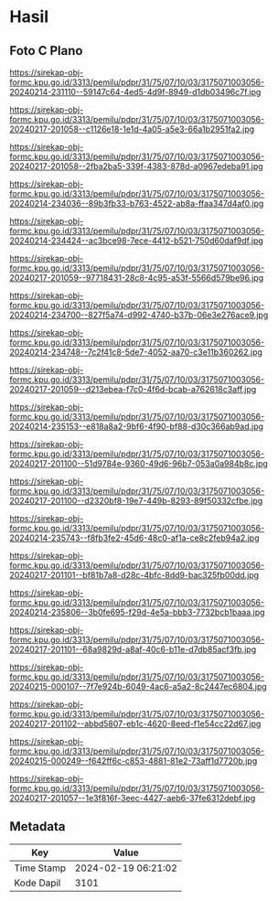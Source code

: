 # Hasil

## Foto C Plano

https://sirekap-obj-formc.kpu.go.id/3313/pemilu/pdpr/31/75/07/10/03/3175071003056-20240214-231110--59147c64-4ed5-4d9f-8949-d1db03496c7f.jpg

https://sirekap-obj-formc.kpu.go.id/3313/pemilu/pdpr/31/75/07/10/03/3175071003056-20240217-201058--c1126e18-1e1d-4a05-a5e3-66a1b2951fa2.jpg

https://sirekap-obj-formc.kpu.go.id/3313/pemilu/pdpr/31/75/07/10/03/3175071003056-20240217-201058--2fba2ba5-339f-4383-878d-a0967edeba91.jpg

https://sirekap-obj-formc.kpu.go.id/3313/pemilu/pdpr/31/75/07/10/03/3175071003056-20240214-234036--89b3fb33-b763-4522-ab8a-ffaa347d4af0.jpg

https://sirekap-obj-formc.kpu.go.id/3313/pemilu/pdpr/31/75/07/10/03/3175071003056-20240214-234424--ac3bce98-7ece-4412-b521-750d60daf9df.jpg

https://sirekap-obj-formc.kpu.go.id/3313/pemilu/pdpr/31/75/07/10/03/3175071003056-20240217-201059--97718431-28c8-4c95-a53f-5566d579be96.jpg

https://sirekap-obj-formc.kpu.go.id/3313/pemilu/pdpr/31/75/07/10/03/3175071003056-20240214-234700--827f5a74-d992-4740-b37b-06e3e276ace9.jpg

https://sirekap-obj-formc.kpu.go.id/3313/pemilu/pdpr/31/75/07/10/03/3175071003056-20240214-234748--7c2f41c8-5de7-4052-aa70-c3e11b360262.jpg

https://sirekap-obj-formc.kpu.go.id/3313/pemilu/pdpr/31/75/07/10/03/3175071003056-20240217-201059--d213ebea-f7c0-4f6d-bcab-a762618c3aff.jpg

https://sirekap-obj-formc.kpu.go.id/3313/pemilu/pdpr/31/75/07/10/03/3175071003056-20240214-235153--e818a8a2-9bf6-4f90-bf88-d30c366ab9ad.jpg

https://sirekap-obj-formc.kpu.go.id/3313/pemilu/pdpr/31/75/07/10/03/3175071003056-20240217-201100--51d9784e-9360-49d6-96b7-053a0a984b8c.jpg

https://sirekap-obj-formc.kpu.go.id/3313/pemilu/pdpr/31/75/07/10/03/3175071003056-20240217-201100--d2320bf8-19e7-449b-8293-89f50332cfbe.jpg

https://sirekap-obj-formc.kpu.go.id/3313/pemilu/pdpr/31/75/07/10/03/3175071003056-20240214-235743--f8fb3fe2-45d6-48c0-af1a-ce8c2feb94a2.jpg

https://sirekap-obj-formc.kpu.go.id/3313/pemilu/pdpr/31/75/07/10/03/3175071003056-20240217-201101--bf81b7a8-d28c-4bfc-8dd9-bac325fb00dd.jpg

https://sirekap-obj-formc.kpu.go.id/3313/pemilu/pdpr/31/75/07/10/03/3175071003056-20240214-235806--3b0fe695-f29d-4e5a-bbb3-7732bcb1baaa.jpg

https://sirekap-obj-formc.kpu.go.id/3313/pemilu/pdpr/31/75/07/10/03/3175071003056-20240217-201101--68a9829d-a8af-40c6-b11e-d7db85acf3fb.jpg

https://sirekap-obj-formc.kpu.go.id/3313/pemilu/pdpr/31/75/07/10/03/3175071003056-20240215-000107--7f7e924b-6049-4ac6-a5a2-8c2447ec6804.jpg

https://sirekap-obj-formc.kpu.go.id/3313/pemilu/pdpr/31/75/07/10/03/3175071003056-20240217-201102--abbd5807-eb1c-4620-8eed-f1e54cc22d67.jpg

https://sirekap-obj-formc.kpu.go.id/3313/pemilu/pdpr/31/75/07/10/03/3175071003056-20240215-000249--f642ff6c-c853-4881-81e2-73aff1d7720b.jpg

https://sirekap-obj-formc.kpu.go.id/3313/pemilu/pdpr/31/75/07/10/03/3175071003056-20240217-201057--1e3f816f-3eec-4427-aeb6-37fe6312debf.jpg


## Metadata

| Key        | Value               |
| ---------- | ------------------- |
| Time Stamp | 2024-02-19 06:21:02 |
| Kode Dapil | 3101                |



